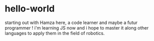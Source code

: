 # hello-world
starting out with
Hamza here, a code learner and maybe a futur programmer !
i'm learning JS now and i hope to master it along other languages to apply them in the field of robotics.
